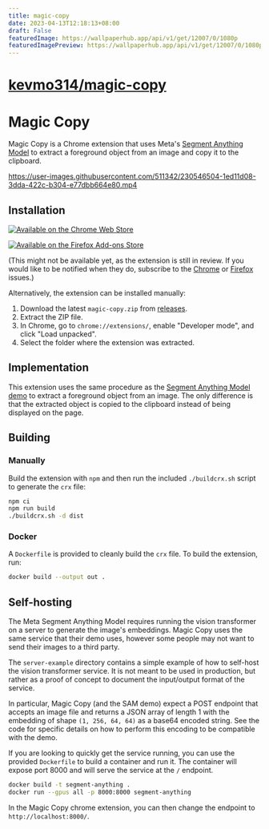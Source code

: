 ```yaml
---
title: magic-copy
date: 2023-04-13T12:18:13+08:00
draft: False
featuredImage: https://wallpaperhub.app/api/v1/get/12007/0/1080p
featuredImagePreview: https://wallpaperhub.app/api/v1/get/12007/0/1080p
---
```


# [kevmo314/magic-copy](https://github.com/kevmo314/magic-copy)

# Magic Copy

Magic Copy is a Chrome extension that uses Meta's [Segment Anything Model](https://segment-anything.com/) to extract a foreground object from an image and copy it to the clipboard.

https://user-images.githubusercontent.com/511342/230546504-1ed11d08-3dda-422c-b304-e77dbb664e80.mp4

## Installation

[![Available on the Chrome Web Store](https://storage.googleapis.com/web-dev-uploads/image/WlD8wC6g8khYWPJUsQceQkhXSlv1/UV4C4ybeBTsZt43U4xis.png)](https://chrome.google.com/webstore/detail/nnifclicibdhgakebbnbfmomniihfmkg)

[![Available on the Firefox Add-ons Store](https://extensionworkshop.com/assets/img/documentation/publish/get-the-addon-178x60px.dad84b42.png)](https://addons.mozilla.org/en-US/firefox/addon/magic-copy/)

(This might not be available yet, as the extension is still in review. If you would like to be notified when they do, subscribe to the [Chrome](https://github.com/kevmo314/magic-copy/issues/16) or [Firefox](https://github.com/kevmo314/magic-copy/issues/17) issues.)

Alternatively, the extension can be installed manually:

1. Download the latest `magic-copy.zip` from [releases](https://github.com/kevmo314/magic-copy/releases).
2. Extract the ZIP file.
3. In Chrome, go to `chrome://extensions/`, enable "Developer mode", and click "Load unpacked".
4. Select the folder where the extension was extracted.

## Implementation

This extension uses the same procedure as the [Segment Anything Model demo](https://segment-anything.com/demo) to extract a foreground object from an image. The only difference is that the extracted object is copied to the clipboard instead of being displayed on the page.

## Building

### Manually

Build the extension with `npm` and then run the included `./buildcrx.sh` script to generate the `crx` file:

```sh
npm ci
npm run build
./buildcrx.sh -d dist
```

### Docker

A `Dockerfile` is provided to cleanly build the `crx` file. To build the extension, run:

```sh
docker build --output out .
```

## Self-hosting

The Meta Segment Anything Model requires running the vision transformer on a server
to generate the image's embeddings. Magic Copy uses the same service that their
demo uses, however some people may not want to send their images to a third party.

The `server-example` directory contains a simple example of how to self-host the
vision transformer service. It is not meant to be used in production, but rather as
a proof of concept to document the input/output format of the service.

In particular, Magic Copy (and the SAM demo) expect a POST endpoint that accepts
an image file and returns a JSON array of length 1 with the embedding of shape
`(1, 256, 64, 64)` as a base64 encoded string. See the code for specific details on how
to perform this encoding to be compatible with the demo.

If you are looking to quickly get the service running, you can use the provided
`Dockerfile` to build a container and run it. The container will expose port 8000
and will serve the service at the `/` endpoint.

```bash
docker build -t segment-anything .
docker run --gpus all -p 8000:8000 segment-anything
```

In the Magic Copy chrome extension, you can then change the endpoint to `http://localhost:8000/`.
